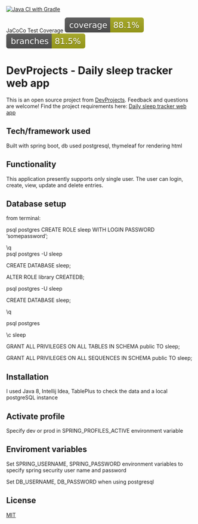 [![Java CI with Gradle](https://github.com/rblcoder/daily_sleep_tracker/actions/workflows/gradle.yml/badge.svg)](https://github.com/rblcoder/daily_sleep_tracker/actions/workflows/gradle.yml)

JaCoCo Test Coverage  [![coverage](badges/jacoco.svg)](https://github.com/rblcoder/daily_sleep_tracker/actions/workflows/gradle.yml) [![branches coverage](badges/branches.svg)](https://github.com/rblcoder/daily_sleep_tracker/actions/workflows/gradle.yml)

# DevProjects - Daily sleep tracker web app

This is an open source project from [DevProjects](http://www.codementor.io/projects). Feedback and questions are welcome!
Find the project requirements here: [Daily sleep tracker web app](https://www.codementor.io/projects/web/daily-sleep-tracker-web-app-byi4kpk5rt)

## Tech/framework used
Built with spring boot, db used postgresql, thymeleaf for rendering html

## Functionality
This application presently supports only single user.
The user can login, create, view, update and delete entries.

## Database setup

from terminal:

psql postgres
CREATE ROLE sleep WITH LOGIN PASSWORD ‘somepassword’;

\q	
psql postgres -U sleep

CREATE DATABASE sleep;

ALTER ROLE library CREATEDB;

psql postgres -U sleep

CREATE DATABASE sleep;

\q

psql postgres

\c sleep

GRANT ALL PRIVILEGES ON ALL TABLES IN SCHEMA public TO sleep;

GRANT ALL PRIVILEGES ON ALL SEQUENCES IN SCHEMA public TO sleep;


## Installation
I used Java 8, Intellij Idea, TablePlus to check the data 
and a local postgreSQL instance

## Activate profile
Specify dev or prod in SPRING_PROFILES_ACTIVE environment variable

## Enviroment variables
Set SPRING_USERNAME, SPRING_PASSWORD environment variables to specify spring security user name and password

Set DB_USERNAME, DB_PASSWORD when using postgresql

## License
[MIT](https://choosealicense.com/licenses/mit/)


